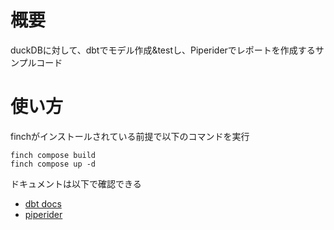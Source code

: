 # 概要

duckDBに対して、dbtでモデル作成&testし、Piperiderでレポートを作成するサンプルコード

# 使い方

finchがインストールされている前提で以下のコマンドを実行

```
finch compose build
finch compose up -d
```

ドキュメントは以下で確認できる
* [dbt docs](http://localhost:8080/index.html)
* [piperider](http://localhost:8080/piperider/latest/index.html)

